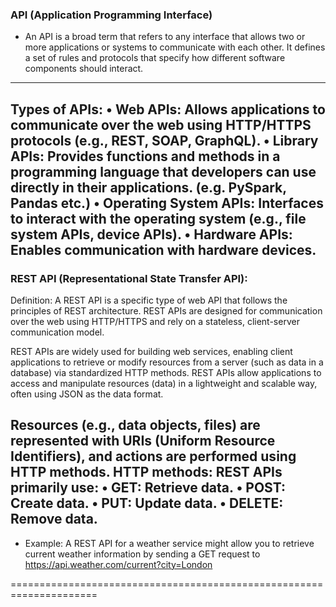 ### API (Application Programming Interface)
- An API is a broad term that refers to any interface that allows two or more applications or systems to communicate with each other. It defines a set of rules and protocols that specify how different software components should interact.
------------------------------------------------------------------------------------------------
****Types of APIs:
	• Web APIs: Allows applications to communicate over the web using HTTP/HTTPS protocols (e.g., REST, SOAP, GraphQL).
	• Library APIs: Provides functions and methods in a programming language that developers can use directly in their applications. (e.g. PySpark, Pandas etc.)
	• Operating System APIs: Interfaces to interact with the operating system (e.g., file system APIs, device APIs).
	• Hardware APIs: Enables communication with hardware devices.****
------------------------------------------------------------------------------------------------
### REST API (Representational State Transfer API):
Definition: A REST API is a specific type of web API that follows the principles of REST architecture. REST APIs are designed for communication over the web using HTTP/HTTPS and rely on a stateless, client-server communication model.

REST APIs are widely used for building web services, enabling client applications to retrieve or modify resources from a server (such as data in a database) via standardized HTTP methods. REST APIs allow applications to access and manipulate resources (data) in a lightweight and scalable way, often using JSON as the data format.

Resources (e.g., data objects, files) are represented with URIs (Uniform Resource Identifiers), and actions are performed using HTTP methods.
HTTP methods: REST APIs primarily use:
	• GET: Retrieve data.
	• POST: Create data.
	• PUT: Update data.
	• DELETE: Remove data.
------------------------------------------------------------------------------------------------
- Example:
	A REST API for a weather service might allow you to retrieve current weather information by sending a GET request to https://api.weather.com/current?city=London

=====================================================================
